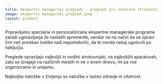 ```yaml
---
title: Ekspertni managerski pregledi - pregledi pri vodilnih strokovnjakih na posameznem področju
image: ekspertni_managerski_pregled.jpeg
layout: product
---
```

 
Pripravljamo specialne in personalizirane ekspertne managerske programe zaradi ugotavljanja že nastalih sprememb, vendar ne na način da se opravi čim več preiskav (veliko tudi nepotrebnih), da bi morda nekaj ugotovili po naključju.

Preglede opravljajo najboljši in vodilni strokovnjaki, na najboljših
aparaturah, zato se izvajajo na različnih mestih in ne v enem dnevu, mi pa vse organiziramo in urejamo.

Najboljše naložbe v življenju so naložbe v lastno zdravje in vitalnost.


   